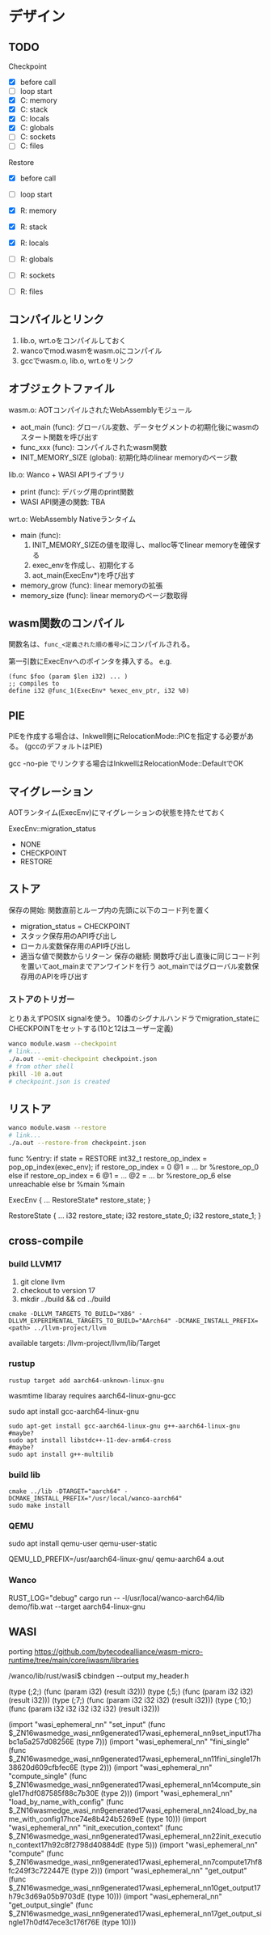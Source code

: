 # デザイン

## TODO

Checkpoint
- [x] before call
- [ ] loop start
- [x] C: memory
- [x] C: stack
- [x] C: locals
- [x] C: globals
- [ ] C: sockets
- [ ] C: files

Restore
- [x] before call
- [ ] loop start
- [x] R: memory
- [x] R: stack
- [x] R: locals
- [ ] R: globals
- [ ] R: sockets
- [ ] R: files


## コンパイルとリンク

1. lib.o, wrt.oをコンパイルしておく
2. wancoでmod.wasmをwasm.oにコンパイル
3. gccでwasm.o, lib.o, wrt.oをリンク

## オブジェクトファイル

wasm.o: AOTコンパイルされたWebAssemblyモジュール
- aot_main (func): グローバル変数、データセグメントの初期化後にwasmのスタート関数を呼び出す
- func_xxx (func): コンパイルされたwasm関数
- INIT_MEMORY_SIZE (global): 初期化時のlinear memoryのページ数

lib.o: Wanco + WASI APIライブラリ
- print (func): デバッグ用のprint関数
- WASI API関連の関数: TBA

wrt.o: WebAssembly Nativeランタイム
- main (func):
    1. INIT_MEMORY_SIZEの値を取得し、malloc等でlinear memoryを確保する
    2. exec_envを作成し、初期化する
    2. aot_main(ExecEnv*)を呼び出す
- memory_grow (func): linear memoryの拡張
- memory_size (func): linear memoryのページ数取得

## wasm関数のコンパイル

関数名は、`func_<定義された順の番号>`にコンパイルされる。

第一引数にExecEnvへのポインタを挿入する。
e.g.
```wat
(func $foo (param $len i32) ... )
;; compiles to
define i32 @func_1(ExecEnv* %exec_env_ptr, i32 %0)
```

## PIE

PIEを作成する場合は、Inkwell側にRelocationMode::PICを指定する必要がある。
(gccのデフォルトはPIE)

gcc -no-pie でリンクする場合はInkwellはRelocationMode::DefaultでOK

## マイグレーション
AOTランタイム(ExecEnv)にマイグレーションの状態を持たせておく

ExecEnv::migration_status
- NONE
- CHECKPOINT
- RESTORE

## ストア

保存の開始: 関数直前とループ内の先頭に以下のコード列を置く
- migration_status = CHECKPOINT
- スタック保存用のAPI呼び出し
- ローカル変数保存用のAPI呼び出し
- 適当な値で関数からリターン
保存の継続: 関数呼び出し直後に同じコード列を置いてaot_mainまでアンワインドを行う
aot_mainではグローバル変数保存用のAPIを呼び出す

### ストアのトリガー

とりあえずPOSIX signalを使う。
10番のシグナルハンドラでmigration_stateにCHECKPOINTをセットする(10と12はユーザー定義)

```sh
wanco module.wasm --checkpoint
# link...
./a.out --emit-checkpoint checkpoint.json
# from other shell
pkill -10 a.out
# checkpoint.json is created
```

## リストア

```sh
wanco module.wasm --restore
# link...
./a.out --restore-from checkpoint.json
```

func
%entry:
if state = RESTORE
    int32_t restore_op_index = pop_op_index(exec_env);
    if restore_op_index = 0
        @1 = ...
        br %restore_op_0
    else if restore_op_index = 6
        @1 = ...
        @2 = ...
        br %restore_op_6
    else
        unreachable
else
    br %main
%main

ExecEnv {
    ...
    RestoreState* restore_state;
}

RestoreState {
    ...
    i32 restore_state;
    i32 restore_state_0;
    i32 restore_state_1;
}

## cross-compile

### build LLVM17

1. git clone llvm
2. checkout to version 17
3. mkdir ../build && cd ../build

```
cmake -DLLVM_TARGETS_TO_BUILD="X86" -DLLVM_EXPERIMENTAL_TARGETS_TO_BUILD="AArch64" -DCMAKE_INSTALL_PREFIX=<path> ../llvm-project/llvm
```
available targets:
/llvm-project/llvm/lib/Target

### rustup

```
rustup target add aarch64-unknown-linux-gnu
```

wasmtime libaray requires aarch64-linux-gnu-gcc

sudo apt install gcc-aarch64-linux-gnu

```
sudo apt-get install gcc-aarch64-linux-gnu g++-aarch64-linux-gnu
#maybe?
sudo apt install libstdc++-11-dev-arm64-cross
#maybe?
sudo apt install g++-multilib
```

### build lib

```
cmake ../lib -DTARGET="aarch64" -DCMAKE_INSTALL_PREFIX="/usr/local/wanco-aarch64"
sudo make install
```

### QEMU

sudo apt install qemu-user qemu-user-static 

QEMU_LD_PREFIX=/usr/aarch64-linux-gnu/ qemu-aarch64 a.out

### Wanco


RUST_LOG="debug" cargo run -- -l/usr/local/wanco-aarch64/lib demo/fib.wat --target aarch64-linux-gnu

## WASI
porting 
https://github.com/bytecodealliance/wasm-micro-runtime/tree/main/core/iwasm/libraries


/wanco/lib/rust/wasi$ cbindgen --output my_header.h

  (type (;2;) (func (param i32) (result i32)))
  (type (;5;) (func (param i32 i32) (result i32)))
  (type (;7;) (func (param i32 i32 i32) (result i32)))
  (type (;10;) (func (param i32 i32 i32 i32 i32) (result i32)))

  (import "wasi_ephemeral_nn" "set_input" (func $_ZN16wasmedge_wasi_nn9generated17wasi_ephemeral_nn9set_input17habc1a5a257d08256E (type 7)))
  (import "wasi_ephemeral_nn" "fini_single" (func $_ZN16wasmedge_wasi_nn9generated17wasi_ephemeral_nn11fini_single17h38620d609cfbfec6E (type 2)))
  (import "wasi_ephemeral_nn" "compute_single" (func $_ZN16wasmedge_wasi_nn9generated17wasi_ephemeral_nn14compute_single17hdf087585f88c7b30E (type 2)))
  (import "wasi_ephemeral_nn" "load_by_name_with_config" (func $_ZN16wasmedge_wasi_nn9generated17wasi_ephemeral_nn24load_by_name_with_config17hce74e8b424b5269eE (type 10)))
  (import "wasi_ephemeral_nn" "init_execution_context" (func $_ZN16wasmedge_wasi_nn9generated17wasi_ephemeral_nn22init_execution_context17h92c8f2798d40884dE (type 5)))
  (import "wasi_ephemeral_nn" "compute" (func $_ZN16wasmedge_wasi_nn9generated17wasi_ephemeral_nn7compute17hf8fc249f3c722447E (type 2)))
  (import "wasi_ephemeral_nn" "get_output" (func $_ZN16wasmedge_wasi_nn9generated17wasi_ephemeral_nn10get_output17h79c3d69a05b9703dE (type 10)))
  (import "wasi_ephemeral_nn" "get_output_single" (func $_ZN16wasmedge_wasi_nn9generated17wasi_ephemeral_nn17get_output_single17h0df47ece3c176f76E (type 10)))
 